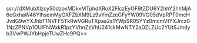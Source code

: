 ssr://dXMubXlzcy50dzoxMDkxMTphdXRoX2FlczEyOF9tZDU6Y2hhY2hhMjA6cGxhaW46YlhsemMyOXFZbXM9Lz9vYmZzcGFyYW09VG05dVpRPT0mcHJvdG9wYXJhbT1NVFF5TkRwVGRuTXpaa2s1YWpSR05YYz0mcmVtYXJrcz01NzZPNVp1OUlFNWxkR1pzYVhnZzVhU241ckMwNTY2aDZLZUc2YUtSJmdyb3VwPWJYbHpjeTUwZHc9PQ==
